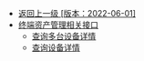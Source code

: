 - [返回上一级 [版本：2022-06-01]](开放API/云规范接口/版本：2022-06-01/_sidebar.md)
- [终端资产管理相关接口](开放API/云规范接口/版本：2022-06-01/终端资产管理相关接口/)
  - [查询多台设备详情](开放API/云规范接口/版本：2022-06-01/终端资产管理相关接口/查询多台设备详情.md)
  - [查询设备详情](开放API/云规范接口/版本：2022-06-01/终端资产管理相关接口/查询设备详情.md)
